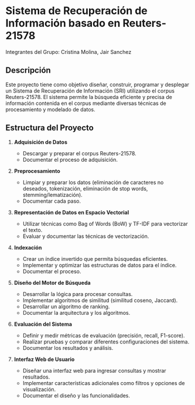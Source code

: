 # Sistema de Recuperación de Información basado en Reuters-21578

Integrantes del Grupo: Cristina Molina, Jair Sanchez

## Descripción

Este proyecto tiene como objetivo diseñar, construir, programar y desplegar un Sistema de Recuperación de Información (SRI) utilizando el corpus Reuters-21578. El sistema permite la búsqueda eficiente y precisa de información contenida en el corpus mediante diversas técnicas de procesamiento y modelado de datos.

## Estructura del Proyecto

1. **Adquisición de Datos**
   - Descargar y preparar el corpus Reuters-21578.
   - Documentar el proceso de adquisición.

2. **Preprocesamiento**
   - Limpiar y preparar los datos (eliminación de caracteres no deseados, tokenización, eliminación de stop words, stemming/lematización).
   - Documentar cada paso.

3. **Representación de Datos en Espacio Vectorial**
   - Utilizar técnicas como Bag of Words (BoW) y TF-IDF para vectorizar el texto.
   - Evaluar y documentar las técnicas de vectorización.

4. **Indexación**
   - Crear un índice invertido que permita búsquedas eficientes.
   - Implementar y optimizar las estructuras de datos para el índice.
   - Documentar el proceso.

5. **Diseño del Motor de Búsqueda**
   - Desarrollar la lógica para procesar consultas.
   - Implementar algoritmos de similitud (similitud coseno, Jaccard).
   - Desarrollar un algoritmo de ranking.
   - Documentar la arquitectura y los algoritmos.

6. **Evaluación del Sistema**
   - Definir y medir métricas de evaluación (precisión, recall, F1-score).
   - Realizar pruebas y comparar diferentes configuraciones del sistema.
   - Documentar los resultados y análisis.

7. **Interfaz Web de Usuario**
   - Diseñar una interfaz web para ingresar consultas y mostrar resultados.
   - Implementar características adicionales como filtros y opciones de visualización.
   - Documentar el diseño y las funcionalidades.
